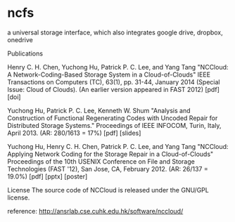 # ncfs
a universal storage interface, which also integrates google drive, dropbox, onedrive

Publications

Henry C. H. Chen, Yuchong Hu, Patrick P. C. Lee, and Yang Tang
"NCCloud: A Network-Coding-Based Storage System in a Cloud-of-Clouds"
  IEEE Transactions on Computers (TC), 63(1), pp. 31-44, January 2014 (Special Issue: Cloud of Clouds).
(An earlier version appeared in FAST 2012)
  [pdf] [doi]

  Yuchong Hu, Patrick P. C. Lee, Kenneth W. Shum
  "Analysis and Construction of Functional Regenerating Codes with Uncoded Repair for Distributed Storage Systems."
  Proceedings of IEEE INFOCOM, Turin, Italy, April 2013.
(AR: 280/1613 = 17%)
  [pdf] [slides]

  Yuchong Hu, Henry C. H. Chen, Patrick P. C. Lee, and Yang Tang
  "NCCloud: Applying Network Coding for the Storage Repair in a Cloud-of-Clouds"
  Proceedings of the 10th USENIX Conference on File and Storage Technologies (FAST '12), San Jose, CA, February 2012.
(AR: 26/137 = 19.0%)
  [pdf] [pptx] [poster] 

License
The source code of NCCloud is released under the GNU/GPL license. 

reference: http://ansrlab.cse.cuhk.edu.hk/software/nccloud/

